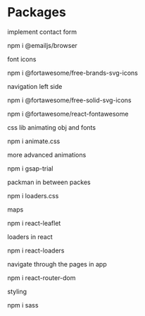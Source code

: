 # Packages

implement contact form

npm i @emailjs/browser

font icons

npm i @fortawesome/free-brands-svg-icons

navigation left side

npm i @fortawesome/free-solid-svg-icons

npm i @fortawesome/react-fontawesome

css lib animating obj and fonts

npm i animate.css

more advanced animations

npm i gsap-trial

packman in between packes

npm i loaders.css

maps

npm i react-leaflet

loaders in react

npm i react-loaders

navigate through the pages in app

npm i react-router-dom

styling

npm i sass
